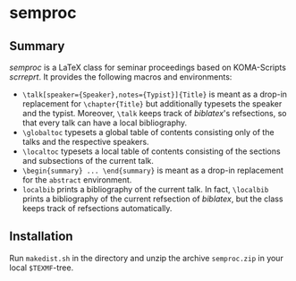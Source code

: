 # semproc

## Summary

*semproc* is a LaTeX class for seminar proceedings based on KOMA-Scripts
*scrreprt*. It provides the following macros and environments:

* `\talk[speaker={Speaker},notes={Typist}]{Title}` is meant as a drop-in
  replacement for `\chapter{Title}` but additionally typesets the speaker and
  the typist. Moreover, `\talk` keeps track of *biblatex*'s refsections, so that
  every talk can have a local bibliography.
* `\globaltoc` typesets a global table of contents consisting only of the talks
  and the respective speakers.
* `\localtoc` typesets a local table of contents consisting of the sections and
  subsections of the current talk.
* `\begin{summary} ... \end{summary}` is meant as a drop-in replacement for the
  `abstract` environment.
* `localbib` prints a bibliography of the current talk. In fact, `\localbib`
  prints a bibliography of the current refsection of *biblatex*, but the class
  keeps track of refsections automatically.

## Installation

Run `makedist.sh` in the directory and unzip the archive `semproc.zip` in your
local `$TEXMF`-tree. 
